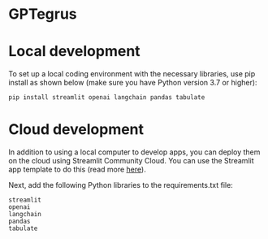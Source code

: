 # GPTegrus
# Local development
To set up a local coding environment with the necessary libraries, use pip install as shown below (make sure you have Python version 3.7 or higher):

```
pip install streamlit openai langchain pandas tabulate
```
# Cloud development
In addition to using a local computer to develop apps, you can deploy them on the cloud using Streamlit Community Cloud. You can use the Streamlit app template to do this (read more [here]( https://blog.streamlit.io/streamlit-app-starter-kit-how-to-build-apps-faster/ )).

Next, add the following Python libraries to the requirements.txt file:

```
streamlit
openai
langchain
pandas
tabulate
```

